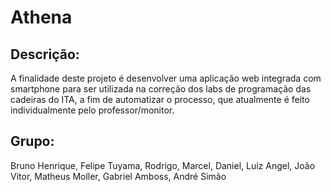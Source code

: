 # Athena

## Descrição:

A finalidade deste projeto é desenvolver uma aplicação web integrada com smartphone para ser utilizada na correção dos labs de programação das cadeiras do ITA, a fim de automatizar o processo, que atualmente é feito individualmente pelo professor/monitor.

## Grupo:

Bruno Henrique, Felipe Tuyama, Rodrigo, Marcel, Daniel, Luiz Angel, João Vitor, 
Matheus Moller, Gabriel Amboss, André Simão
